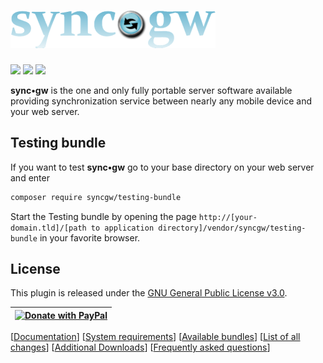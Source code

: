# ![picture logo](https://github.com/syncgw/gui-bundle/blob/master/assets/syncgw.png "sync•gw") #
 
![](https://img.shields.io/packagist/v/syncgw/testing-bundle.svg)
![](https://img.shields.io/packagist/l/syncgw/testing-bundle.svg)
![](https://img.shields.io/packagist/dt/syncgw/testing-bundle.svg)
 
**sync•gw** is the one and only fully portable server software available providing synchronization service between nearly any mobile device and your web server.

## Testing bundle ##

If you want to test **sync•gw** go to your base directory on your web server and enter

```bash
composer require syncgw/testing-bundle
```

Start the Testing bundle by opening the page `http://[your-domain.tld]/[path to application directory]/vendor/syncgw/testing-bundle` in your favorite browser.

## License ##
This plugin is released under the [GNU General Public License v3.0](https://github.com/toteph42/syncgw/blob/master/syncgw/LICENSE).

|  <a href="https://www.paypal.com/donate/?hosted_button_id=DS6VK49NAFHEQ" target="_blank" rel="noopener">   <img src="https://www.paypalobjects.com/en_US/DK/i/btn/btn_donateCC_LG.gif" alt="Donate with PayPal"/> </a> | 
| --- | 

[[Documentation](https://github.com/syncgw/doc-bundle/blob/master/README.md)]
[[System requirements](https://github.com/syncgw/doc-bundle/blob/master/PreReqs.md)] 
[[Available bundles](https://github.com/syncgw/doc-bundle/blob/master/Packages.md)] 
[[List of all changes](https://github.com/syncgw/doc-bundle/blob/master/Changes.md)] 
[[Additional Downloads](https://github.com/syncgw/doc-bundle/blob/master/Downloads.md)] 
[[Frequently asked questions](https://github.com/syncgw/doc-bundle/blob/master/FAQ.md)] 

